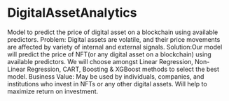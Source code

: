 # DigitalAssetAnalytics
Model to predict the price of digital asset on a blockchain using available predictors.
Problem: Digital assets are volatile, and their price movements are affected by variety of internal and external signals.
Solution:Our model will predict the price of NFT(or any digital asset on a blockchain) using available predictors. We will choose amongst Linear Regression, Non- Linear Regression, CART, Boosting & XGBoost methods to select the best model.
Business Value: May be used by individuals, companies, and institutions who invest in NFTs or any other digital assets. Will help to maximize return on investment.
